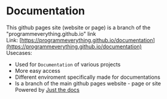 # Documentation
This github pages site (website or page) is a branch of the "programmeverything.github.io" link \
Link: [https://programmeverything.github.io/documentation](https://programmeverything.github.io/documentation) \
Usecases:
  - Used for `Documentation` of various projects
  - More easy access
  - Different enviroment specifically made for documentations
  - Is a branch of the main github pages website - page or site \
Powered by [Just the docs](https://github.com/just-the-docs/just-the-docs)
